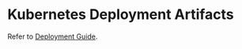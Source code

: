 # Kubernetes Deployment Artifacts

Refer to [Deployment Guide](https://docs.openg2p.org/guides/deployment-guide).
